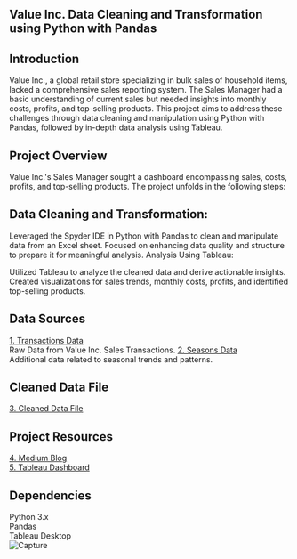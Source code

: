 ## Value Inc. Data Cleaning and Transformation using Python with Pandas ## 

## Introduction
Value Inc., a global retail store specializing in bulk sales of household items, lacked a comprehensive sales reporting system. The Sales Manager had a basic understanding of current sales but needed insights into monthly costs, profits, and top-selling products. This project aims to address these challenges through data cleaning and manipulation using Python with Pandas, followed by in-depth data analysis using Tableau.

## Project Overview
Value Inc.'s Sales Manager sought a dashboard encompassing sales, costs, profits, and top-selling products. The project unfolds in the following steps:

## Data Cleaning and Transformation:

Leveraged the Spyder IDE in Python with Pandas to clean and manipulate data from an Excel sheet.
Focused on enhancing data quality and structure to prepare it for meaningful analysis.
Analysis Using Tableau:

Utilized Tableau to analyze the cleaned data and derive actionable insights.
Created visualizations for sales trends, monthly costs, profits, and identified top-selling products.

## Data Sources
[1. Transactions Data](https://drive.google.com/file/d/1i6MQZmXUuqyqGjSGbsPrNKV-eJPAhx-U/view?usp=sharing)<br> Raw Data from Value Inc. Sales Transactions.
[2. Seasons Data](https://finch-groundhog-9245.squarespace.com/s/value_inc_seasons.csv)<br> Additional data related to seasonal trends and patterns.

## Cleaned Data File
[3. Cleaned Data File](https://drive.google.com/file/d/1HjoQerZqzqM8fO4t0jfsBBe1yqR0LvMa/view?usp=sharing)<br>

## Project Resources
[4. Medium Blog](https://medium.com/@abhivik/value-inc-sales-data-cleaning-transformation-using-python-with-pandas-a-project-c3685640985b)<br> 
[5. Tableau Dashboard](https://public.tableau.com/app/profile/abhijit.mandape/viz/ValueInc_SalesDashboard_17029154314730/ValueInc_Dashboard?publish=yes)

## Dependencies
Python 3.x <br>
Pandas <br>
Tableau Desktop <br>
![Capture](https://github.com/abhivik/Value-Inc.-Data-Cleaning-and-Transformation-using-Python-with-Pandas/assets/34742262/24f4af23-21b4-40e8-b78a-6bee2691a4d2)
